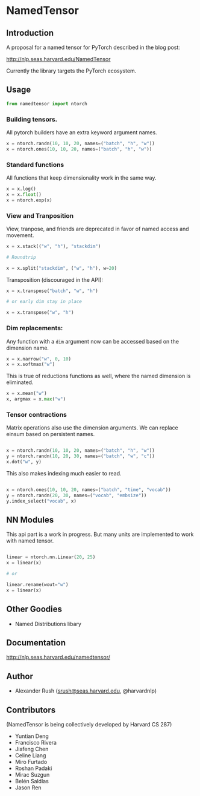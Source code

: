 # NamedTensor

## Introduction

A proposal for a named tensor for PyTorch described in the blog post:

http://nlp.seas.harvard.edu/NamedTensor

Currently the library targets the PyTorch ecosystem.

## Usage

```python
from namedtensor import ntorch
```

### Building tensors.

All pytorch builders have an extra keyword argument names.

```python
x = ntorch.randn(10, 10, 20, names=("batch", "h", "w"))
x = ntorch.ones(10, 10, 20, names=("batch", "h", "w"))
```


### Standard functions

All functions that keep dimensionality work in the same way.

```python
x = x.log()
x = x.float()
x = ntorch.exp(x)
```

### View and Tranposition

View, tranpose, and friends are deprecated in favor of named
access and movement.


```python
x = x.stack(("w", "h"), "stackdim")

# Roundtrip

x = x.split("stackdim", ("w", "h"), w=20)
```

Transposition (discouraged in the API):

```python
x = x.transpose("batch", "w", "h")

# or early dim stay in place

x = x.transpose("w", "h")
```

### Dim replacements:

Any function with a `dim` argument now can be accessed based on the
dimension name.

```python
x = x.narrow("w", 0, 10)
x = x.softmax("w")
```

This is true of reductions functions as well, where the named
dimension is eliminated.

```python
x = x.mean("w")
x, argmax = x.max("w")
```

### Tensor contractions

Matrix operations also use the dimension arguments.
We can replace einsum based on persistent names.

```python

x = ntorch.randn(10, 10, 20, names=("batch", "h", "w"))
y = ntorch.randn(10, 20, 30, names=("batch", "w", "c"))
x.dot("w", y)
```

This also makes indexing much easier to read.

```python

x = ntorch.ones(10, 10, 20, names=("batch", "time", "vocab"))
y = ntorch.randn(20, 30, names=("vocab", "embsize"))
y.index_select("vocab", x)
```


## NN Modules

This api part is a work in progress. But many units are implemented to
work with named tensor.

```python

linear = ntorch.nn.Linear(20, 25)
x = linear(x)

# or

linear.rename(wout="w")
x = linear(x)

```

## Other Goodies

* Named Distributions libary

## Documentation

http://nlp.seas.harvard.edu/namedtensor/

## Author

* Alexander Rush (srush@seas.harvard.edu, @harvardnlp)

## Contributors

(NamedTensor is being collectively developed by Harvard CS 287)

* Yuntian Deng
* Francisco Rivera
* Jiafeng Chen
* Celine Liang
* Miro Furtado
* Roshan Padaki
* Mirac Suzgun
* Belén Saldías
* Jason Ren
